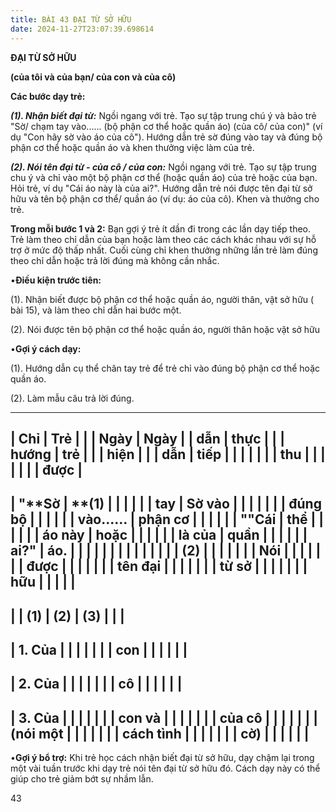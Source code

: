 ```yaml
---
title: BÀI 43 ĐẠI TỪ SỞ HỮU
date: 2024-11-27T23:07:39.698614
---
```


**ĐẠI TỪ SỞ HỮU**

**(của tôi và của bạn/ của con và của cô)**

**Các bước dạy trẻ:**

***(1). Nhận biết đại từ:*** Ngồi ngang với trẻ. Tạo sự tập trung chú
ý và bảo trẻ "Sờ/ chạm tay vào...... (bộ phận cơ thể hoặc quần áo)
(của cô/ của con)" (ví dụ "Con hãy sờ vào áo của cô"). Hướng dẫn trẻ
sờ đúng vào tay và đúng bộ phận cơ thể hoặc quần áo và khen thưởng
việc làm của trẻ.

***(2). Nói tên đại từ - của cô / của con:*** Ngồi ngang với trẻ. Tạo
sự tập trung chu ý và chỉ vào một bộ phận cơ thể (hoặc quần áo) của
trẻ hoặc của bạn. Hỏi trẻ, ví dụ "Cái áo này là của ai?". Hướng dẫn
trẻ nói được tên đại từ sở hữu và tên bộ phận cơ thể/ quần áo (ví dụ:
áo của cô). Khen và thưởng cho trẻ.

**Trong mỗi bước 1 và 2:** Bạn gợi ý trẻ ít dần đi trong các lần dạy
tiếp theo. Trẻ làm theo chỉ dẫn của bạn hoặc làm theo các cách khác
nhau với sự hỗ trợ ở mức độ thấp nhất. Cuối cùng chỉ khen thưởng những
lần trẻ làm đúng theo chỉ dẫn hoặc trả lời đúng mà không cần nhắc.

•**Điều kiện trước tiên:**

(1). Nhận biết được bộ phận cơ thể hoặc quần áo, người thân, vật sở
hữu ( bài 15), và làm theo chỉ dẫn hai bước một.

(2). Nói được tên bộ phận cơ thể hoặc quần áo, người thân hoặc vật sở
hữu

•**Gợi ý cách dạy:**

(1). Hướng dẫn cụ thể chân tay trẻ để trẻ chỉ vào đúng bộ phận cơ thể
hoặc quần áo.

(2). Làm mẫu câu trả lời đúng.

-------------------------------------------------------------------------
| **Chỉ     | **Trẻ     |           |           | **Ngày** | **Ngày  |
| dẫn**     | thực      |           |           | **hướng   | trẻ     |
|           | hiện**    |           |           | dẫn**     | tiếp    |
|           |           |           |           |           | thu     |
|           |           |           |           |           | được**  |
-------------------------------------------------------------------------
| "**Sờ   | **(1)   |           |           |           |           |
| tay     | Sờ vào  |           |           |           |           |
|         | đúng bộ |           |           |           |           |
| vào...... | phận cơ |           |           |           |           |
| **""**Cái | thể     |           |           |           |           |
| áo này  | hoặc    |           |           |           |           |
| là của  | quần    |           |           |           |           |
| ai?**"  | áo.**   |           |           |           |           |
|           |         |           |           |           |           |
|           | **(2)   |           |           |           |           |
|           | Nói     |           |           |           |           |
|           | được    |           |           |           |           |
|           | tên đại |           |           |           |           |
|           | từ sở   |           |           |           |           |
|           | hữu**   |           |           |           |           |
-------------------------------------------------------------------------
|           | **(1)**   | **(2)**   | **(3)**   |           |           |
-------------------------------------------------------------------------
| 1. Của |           |           |           |           |           |
| con     |           |           |           |           |           |
-------------------------------------------------------------------------
| 2. Của |           |           |           |           |           |
| cô      |           |           |           |           |           |
-------------------------------------------------------------------------
| 3. Của   |           |           |           |           |           |
| con và    |           |           |           |           |           |
| của cô    |           |           |           |           |           |
| (nói một  |           |           |           |           |           |
| cách tình |           |           |           |           |           |
| cờ)       |           |           |           |           |           |
-------------------------------------------------------------------------

•**Gợi ý bổ trợ:** Khi trẻ học cách nhận biết đại từ sở hữu, dạy chậm
lại trong một vài tuần trước khi dạy trẻ nói tên đại từ sở hữu đó.
Cách dạy này có thể giúp cho trẻ giảm bớt sự nhầm lẫn.

43


